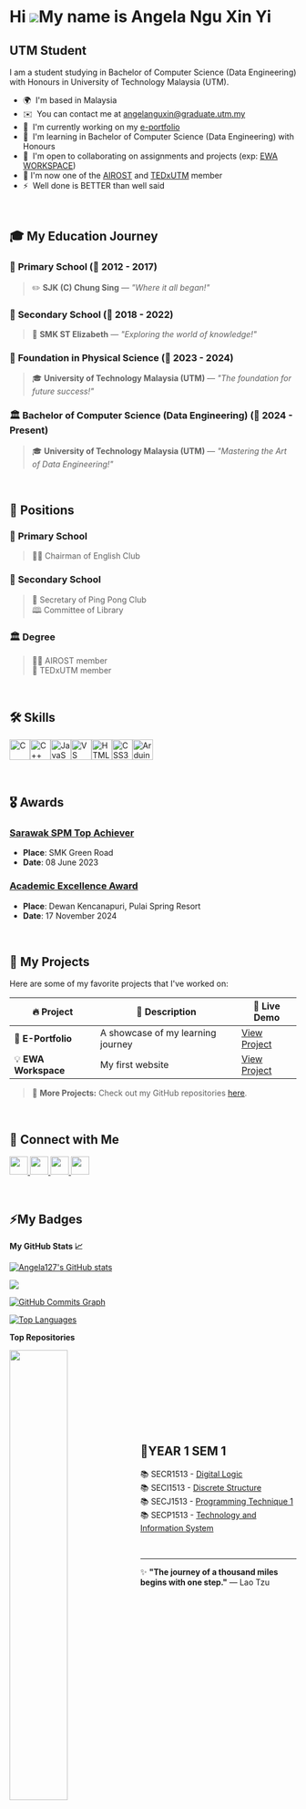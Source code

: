 Hi ![](https://user-images.githubusercontent.com/18350557/176309783-0785949b-9127-417c-8b55-ab5a4333674e.gif)My name is Angela Ngu Xin Yi
=========================================================================================================================================

UTM Student
-----------

I am a student studying in Bachelor of Computer Science (Data Engineering) with Honours in University of Technology Malaysia (UTM).

* 🌍  I'm based in Malaysia
* ✉️  You can contact me at [angelanguxin@graduate.utm.my](mailto:angelanguxin@graduate.utm.my)
* 🚀  I'm currently working on my [e-portfolio](https://angela127.github.io/)
* 🧠  I'm learning in Bachelor of Computer Science (Data Engineering) with Honours
* 🤝  I'm open to collaborating on assignments and projects (exp: [EWA WORKSPACE](https://github.com/Angela127/ewa-workspace.git))
* 🌟  I'm now one of the [AIROST](https://fke.utm.my/airost/) and [TEDxUTM](https://www.instagram.com/tedxutm_/) member
* ⚡  Well done is BETTER than well said

<br>

## 🎓 **My Education Journey**
### 🏫 **Primary School** (📅 2012 - 2017)  
> ✏️ **SJK (C) Chung Sing** — *"Where it all began!"*  

### 🏫 **Secondary School** (📅 2018 - 2022)  
> 📘 **SMK ST Elizabeth** — *"Exploring the world of knowledge!"*

### 🏫 **Foundation in Physical Science** (📅 2023 - 2024)  
> 🎓 **University of Technology Malaysia (UTM)** — *"The foundation for future success!"*

### 🏛️ **Bachelor of Computer Science (Data Engineering)** (📅 2024 - Present)  
> 🎓 **University of Technology Malaysia (UTM)** — *"Mastering the Art of Data Engineering!"*

<br>

## 💼 **Positions**
### 🏫 **Primary School** 
> 👩‍💼 Chairman of English Club

### 🏫 **Secondary School** 
> 📝 Secretary of Ping Pong Club <br>
> 🕮 Committee of Library

### 🏛️ **Degree** 
> 👩‍💻 AIROST member <br>
> 🎤 TEDxUTM member
<br>

## 🛠️ **Skills**


<p align="left">
<a href="https://docs.microsoft.com/en-us/cpp/?view=msvc-170" target="_blank" rel="noreferrer"><img src="https://raw.githubusercontent.com/danielcranney/readme-generator/main/public/icons/skills/c-colored.svg" width="36" height="36" alt="C" /></a><a href="https://docs.microsoft.com/en-us/cpp/?view=msvc-170" target="_blank" rel="noreferrer"><img src="https://raw.githubusercontent.com/danielcranney/readme-generator/main/public/icons/skills/cplusplus-colored.svg" width="36" height="36" alt="C++" /></a><a href="https://developer.mozilla.org/en-US/docs/Web/JavaScript" target="_blank" rel="noreferrer"><img src="https://raw.githubusercontent.com/danielcranney/readme-generator/main/public/icons/skills/javascript-colored.svg" width="36" height="36" alt="JavaScript" /></a><a href="https://code.visualstudio.com/" target="_blank" rel="noreferrer"><img src="https://raw.githubusercontent.com/danielcranney/readme-generator/main/public/icons/skills/visualstudiocode.svg" width="36" height="36" alt="VS Code" /></a><a href="https://developer.mozilla.org/en-US/docs/Glossary/HTML5" target="_blank" rel="noreferrer"><img src="https://raw.githubusercontent.com/danielcranney/readme-generator/main/public/icons/skills/html5-colored.svg" width="36" height="36" alt="HTML5" /></a><a href="https://www.w3.org/TR/CSS/#css" target="_blank" rel="noreferrer"><img src="https://raw.githubusercontent.com/danielcranney/readme-generator/main/public/icons/skills/css3-colored.svg" width="36" height="36" alt="CSS3" /></a><a href="https://store.arduino.cc/?gclid=Cj0KCQjw2eilBhCCARIsAG0Pf8uueBifykWcsSS4LPESeGQfxGVKJYnzV7bz471XfknQJy_1VINVWM8aAkLtEALw_wcB" target="_blank" rel="noreferrer"><img src="https://raw.githubusercontent.com/danielcranney/readme-generator/main/public/icons/skills/arduino-colored.svg" width="36" height="36" alt="Arduino" /></a>
</p>


<br>

## 🎖️ Awards

### [Sarawak SPM Top Achiever](https://www.theborneopost.com/2023/06/08/better-results-for-spm-candidates-in-swak-as-684-score-straight-as/) 
- **Place**: SMK Green Road  
- **Date**: 08 June 2023  

### [Academic Excellence Award](https://news.utm.my/ms/2024/11/utmspace-julang-kecemerlangan-graduan-sempena-majlis-konvokesyen-ke-68/)
- **Place**: Dewan Kencanapuri, Pulai Spring Resort  
- **Date**: 17 November 2024

<br>

## 📂 **My Projects**
Here are some of my favorite projects that I've worked on:  

| 🔥 **Project**           | 📄 **Description**                 | 🚀 **Live Demo**         |
|-------------------------|-------------------------------------|--------------------------|
| 📝 **E-Portfolio**       | A showcase of my learning journey  | [View Project](https://angela127.github.io/) |
| 💡 **EWA Workspace**    | My first website          | [View Project](https://github.com/Angela127/ewa-workspace.git)         |

> 🎯 **More Projects:** Check out my GitHub repositories [here](https://github.com/angela127?tab=repositories).
> 

<br>

## 🤝 **Connect with Me** 

<p align="left"> <a href="https://discord.com/users/Angela127" target="_blank" rel="noreferrer"> <picture> <source media="(prefers-color-scheme: dark)" srcset="https://raw.githubusercontent.com/danielcranney/readme-generator/main/public/icons/socials/discord-dark.svg" /> <source media="(prefers-color-scheme: light)" srcset="https://raw.githubusercontent.com/danielcranney/readme-generator/main/public/icons/socials/discord.svg" /> <img src="https://raw.githubusercontent.com/danielcranney/readme-generator/main/public/icons/socials/discord.svg" width="32" height="32" /> </picture> </a> <a href="https://www.github.com/Angela127" target="_blank" rel="noreferrer"> <picture> <source media="(prefers-color-scheme: dark)" srcset="https://raw.githubusercontent.com/danielcranney/readme-generator/main/public/icons/socials/github-dark.svg" /> <source media="(prefers-color-scheme: light)" srcset="https://raw.githubusercontent.com/danielcranney/readme-generator/main/public/icons/socials/github.svg" /> <img src="https://raw.githubusercontent.com/danielcranney/readme-generator/main/public/icons/socials/github.svg" width="32" height="32" /> </picture> </a> <a href="http://www.instagram.com/angela_n27" target="_blank" rel="noreferrer"> <picture> <source media="(prefers-color-scheme: dark)" srcset="https://raw.githubusercontent.com/danielcranney/readme-generator/main/public/icons/socials/instagram-dark.svg" /> <source media="(prefers-color-scheme: light)" srcset="https://raw.githubusercontent.com/danielcranney/readme-generator/main/public/icons/socials/instagram.svg" /> <img src="https://raw.githubusercontent.com/danielcranney/readme-generator/main/public/icons/socials/instagram.svg" width="32" height="32" /> </picture> </a> <a href="https://www.linkedin.com/in/angelangu127" target="_blank" rel="noreferrer"> <picture> <source media="(prefers-color-scheme: dark)" srcset="https://raw.githubusercontent.com/danielcranney/readme-generator/main/public/icons/socials/linkedin-dark.svg" /> <source media="(prefers-color-scheme: light)" srcset="https://raw.githubusercontent.com/danielcranney/readme-generator/main/public/icons/socials/linkedin.svg" /> <img src="https://raw.githubusercontent.com/danielcranney/readme-generator/main/public/icons/socials/linkedin.svg" width="32" height="32" /> </picture> </a></p>


<br>

## ⚡**My Badges**

<b>My GitHub Stats 📈</b>

<a href="http://www.github.com/Angela127"><img src="https://github-readme-stats.vercel.app/api?username=Angela127&show_icons=true&hide=&count_private=true&title_color=14b8a6&text_color=ffffff&icon_color=14b8a6&bg_color=000000&hide_border=true&show_icons=true" alt="Angela127's GitHub stats" /></a>

<a href="http://www.github.com/Angela127"><img src="https://github-readme-streak-stats.herokuapp.com/?user=Angela127&stroke=ffffff&background=000000&ring=14b8a6&fire=14b8a6&currStreakNum=ffffff&currStreakLabel=14b8a6&sideNums=ffffff&sideLabels=ffffff&dates=ffffff&hide_border=true" /></a>

<a href="http://www.github.com/Angela127"><img src="https://github-readme-activity-graph.vercel.app/graph?username=Angela127&bg_color=191919&color=ffffff&line=14b8a6&point=ffffff&area=true&hide_border=true)](https://github.com/ashutosh00710/github-readme-activity-graph" alt="GitHub Commits Graph" /></a>

<a href="https://github.com/Angela127" align="left"><img src="https://github-readme-stats.vercel.app/api/top-langs/?username=Angela127&langs_count=10&title_color=14b8a6&text_color=ffffff&icon_color=14b8a6&bg_color=000000&hide_border=true&locale=en&custom_title=Top%20%Languages" alt="Top Languages" /></a>

<b>Top Repositories</b>

<div width="100%" align="center"><a href="https://github.com/Angela127/Angela127" align="left"><img align="left" width="45%" src="https://github-readme-stats.vercel.app/api/pin/?username=Angela127&repo=Angela127&title_color=14b8a6&text_color=ffffff&icon_color=14b8a6&bg_color=000000&hide_border=true&locale=en" /></a></div><br /><br /><br /><br /><br /><br /><br />

<br>

## 📜**YEAR 1 SEM 1**
📚 SECR1513 - [Digital Logic](https://github.com/Angela127/Year-1/tree/851ed2b83faa0526e097eaea119651d40a870ad7/Digital%20Logic) <br>
📚 SECI1513 - [Discrete Structure](https://github.com/Angela127/Year-1/tree/851ed2b83faa0526e097eaea119651d40a870ad7/Discrete%20Structure) <br>
📚 SECJ1513 - [Programming Technique 1](https://github.com/Angela127/Year-1/tree/851ed2b83faa0526e097eaea119651d40a870ad7/Programming%20Technique%201) <br>
📚 SECP1513 - [Technology and Information System](https://github.com/Angela127/Year-1/tree/851ed2b83faa0526e097eaea119651d40a870ad7/Technology%20and%20Information%20System)

<br>

** **
✨ **"The journey of a thousand miles begins with one step."** — Lao Tzu  
